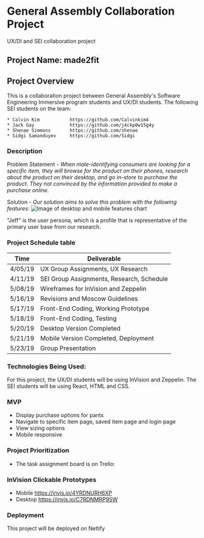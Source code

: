 # General Assembly Collaboration Project
UX/DI and SEI collaboration project

## Project Name: made2fit

## Project Overview
This is a collaboration project between General Assembly's Software Engineering Immersive program students and UX/DI students. The following SEI students on the team: 

    * Calvin Kim           https://github.com/Calvinkim4
    * Jack Gay             https://github.com/j4ckp0w15g4y
    * Shenae Simmons       https://github.com/shenae
    * Sidgi Samanduyev     https://github.com/Sidgi

### Description
Problem Statement - 
*When male-identifying consumers are looking for a specific item, they will browse for the product on their phones, research about the product on their desktop, and go in-store to purchase the product. They not convinced by the information provided to make a purchase online.*

Solution - 
*Our solution aims to solve this problem with the following features:*
![Image of desktop and mobile features chart](https://github.com/shenae/made2fit/blob/master/made2fit-features.png)

"Jeff" is the user persona, which is a profile that is representative of the primary user base from our research.

### Project Schedule table

Time | Deliverable
-----------------|----------------------------------------
4/05/19    | UX Group Assignments, UX Research
4/11/19    | SEI Group Assignments, Research, Schedule
5/08/19    | Wireframes for InVision and Zeppelin
5/16/19    | Revisions and Moscow Guidelines
5/17/19    | Front-End Coding, Working Prototype
5/18/19    | Front-End Coding, Testing
5/20/19    | Desktop Version Completed
5/21/19    | Mobile Version Completed, Deployment
5/23/19    | Group Presentation


### Technologies Being Used:
For this project, the UX/DI students will be using InVision and Zeppelin. The SEI students will be using React, HTML and CSS. 

### MVP
* Display purchase options for pants
* Navigate to specific item page, saved item page and login page
* View sizing options
* Mobile responsive

### Project Prioritization
- The task assignment board is on Trello:

### InVision Clickable Prototypes
- Mobile https://invis.io/4YRDNURH6XP 
- Desktop https://invis.io/C7RDNMRP9SW 

### Deployment
This project will be deployed on Netlify

